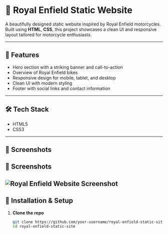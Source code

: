 # 🛵 Royal Enfield Static Website

A beautifully designed static website inspired by Royal Enfield motorcycles. Built using **HTML**, **CSS**, this project showcases a clean UI and responsive layout tailored for motorcycle enthusiasts.

---

## 🚀 Features

- Hero section with a striking banner and call-to-action
- Overview of Royal Enfield bikes
- Responsive design for mobile, tablet, and desktop
- Clean UI with modern styling
- Footer with social links and contact information

---

## 🛠️ Tech Stack

- HTML5
- CSS3

---

## 📸 Screenshots

## 📸 Screenshots

![Royal Enfield Website Screenshot](images/image.png)
---

## 🔧 Installation & Setup

1. **Clone the repo**

   ```bash
   git clone https://github.com/your-username/royal-enfield-static-site.git
   cd royal-enfield-static-site